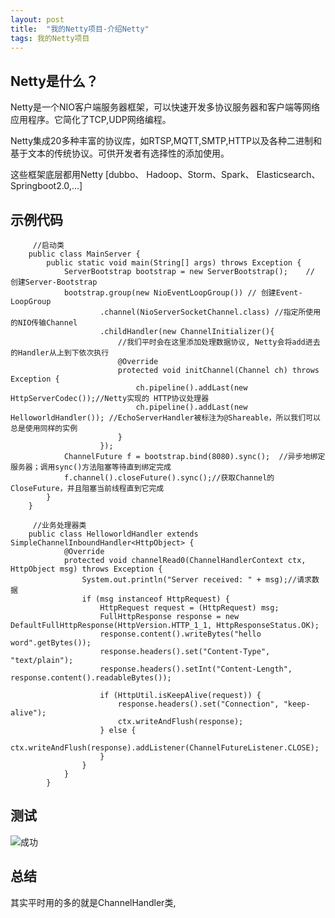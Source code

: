 ```yaml
---
layout: post
title:  "我的Netty项目-介绍Netty"
tags: 我的Netty项目
---
```


## Netty是什么？

Netty是一个NIO客户端服务器框架，可以快速开发多协议服务器和客户端等网络应用程序。它简化了TCP,UDP网络编程。

Netty集成20多种丰富的协议库，如RTSP,MQTT,SMTP,HTTP以及各种二进制和基于文本的传统协议。可供开发者有选择性的添加使用。

这些框架底层都用Netty [dubbo、 Hadoop、Storm、Spark、 Elasticsearch、Springboot2.0,...] 

## 示例代码    
             
         //启动类
        public class MainServer {
            public static void main(String[] args) throws Exception {
                ServerBootstrap bootstrap = new ServerBootstrap();    // 创建Server-Bootstrap
                bootstrap.group(new NioEventLoopGroup()) // 创建Event-LoopGroup
                        .channel(NioServerSocketChannel.class) //指定所使用的NIO传输Channel
                        .childHandler(new ChannelInitializer(){
                            //我们平时会在这里添加处理数据协议, Netty会将add进去的Handler从上到下依次执行
                            @Override
                            protected void initChannel(Channel ch) throws Exception {
                                ch.pipeline().addLast(new HttpServerCodec());//Netty实现的 HTTP协议处理器
                                ch.pipeline().addLast(new HelloworldHandler()); //EchoServerHandler被标注为@Shareable，所以我们可以总是使用同样的实例
                            }
                        });
                ChannelFuture f = bootstrap.bind(8080).sync();  //异步地绑定服务器；调用sync()方法阻塞等待直到绑定完成
                f.channel().closeFuture().sync();//获取Channel的CloseFuture，并且阻塞当前线程直到它完成
            }
        }
        
         //业务处理器类
        public class HelloworldHandler extends SimpleChannelInboundHandler<HttpObject> {
                @Override
                protected void channelRead0(ChannelHandlerContext ctx, HttpObject msg) throws Exception {
                    System.out.println("Server received: " + msg);//请求数据
                    if (msg instanceof HttpRequest) {
                        HttpRequest request = (HttpRequest) msg;
                        FullHttpResponse response = new DefaultFullHttpResponse(HttpVersion.HTTP_1_1, HttpResponseStatus.OK);
                        response.content().writeBytes("hello word".getBytes());
                        response.headers().set("Content-Type", "text/plain");
                        response.headers().setInt("Content-Length", response.content().readableBytes());
        
                        if (HttpUtil.isKeepAlive(request)) {
                            response.headers().set("Connection", "keep-alive");
                            ctx.writeAndFlush(response);
                        } else {
                            ctx.writeAndFlush(response).addListener(ChannelFutureListener.CLOSE);
                        }
                    }
                }
            }
            

## 测试        
![成功](../../../images/postimg/nettyhallowoldsuccess.jpg)

## 总结
其实平时用的多的就是ChannelHandler类, 
